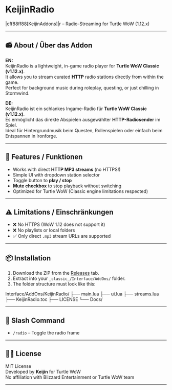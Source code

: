 # KeijinRadio

|cff88ff88[KeijinAddons]|r – Radio-Streaming for Turtle WoW (1.12.x)

---

## 📻 About / Über das Addon

**EN:**  
KeijinRadio is a lightweight, in-game radio player for **Turtle WoW Classic (v1.12.x)**.  
It allows you to stream curated **HTTP** radio stations directly from within the game.  
Perfect for background music during roleplay, questing, or just chilling in Stormwind.

**DE:**  
KeijinRadio ist ein schlankes Ingame-Radio für **Turtle WoW Classic (v1.12.x)**.  
Es ermöglicht das direkte Abspielen ausgewählter **HTTP-Radiosender** im Spiel.  
Ideal für Hintergrundmusik beim Questen, Rollenspielen oder einfach beim Entspannen in Ironforge.

---

## 🎵 Features / Funktionen

- Works with direct **HTTP MP3 streams** (no HTTPS!)
- Simple UI with dropdown station selector
- Toggle button to **play / stop**
- **Mute checkbox** to stop playback without switching
- Optimized for Turtle WoW (Classic engine limitations respected)

---

## ⚠ Limitations / Einschränkungen

- ❌ No HTTPS (WoW 1.12 does not support it)  
- ❌ No playlists or local folders  
- ✅ Only direct `.mp3` stream URLs are supported

---

## 📦 Installation

1. Download the ZIP from the [Releases](https://github.com/YourName/KeijinRadio/releases) tab.
2. Extract into your `_classic_/Interface/AddOns/` folder.
3. The folder structure must look like this:

Interface/AddOns/KeijinRadio/
├── main.lua
├── ui.lua
├── streams.lua
├── KeijinRadio.toc
├── LICENSE
└── Docs/


---

## 🔧 Slash Command

- `/radio` – Toggle the radio frame

---

## 🧑‍💻 License

MIT License  
Developed by **Keijin** for Turtle WoW  
No affiliation with Blizzard Entertainment or Turtle WoW team

---
